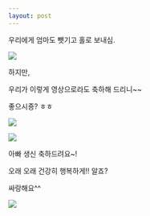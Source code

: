 ```yaml
---
layout: post
---
```

우리에게 엄마도 뺏기고 홀로 보내심.

![](http://nana01.dothome.co.kr/chibibbs/data/nanajellyS2/emoticon/1396612640.png)


하지만,

우리가 이렇게 영상으로라도 축하해 드리니~~

좋으시죵? ㅎㅎ

![](https://dl.dropboxusercontent.com/u/9792864/DSC02876.JPG)


![](https://dl.dropboxusercontent.com/u/9792864/DSC02877.JPG)


아빠 생신 축하드려요~!

오래 오래 건강히 행복하게!! 알죠? 

싸랑해요^^

![](https://encrypted-tbn2.gstatic.com/images?q=tbn:ANd9GcT7F92b4odYHMA4-Mn3mTF-uMldSBfVzg_BZXLFed2h0xL5l48MJQ)